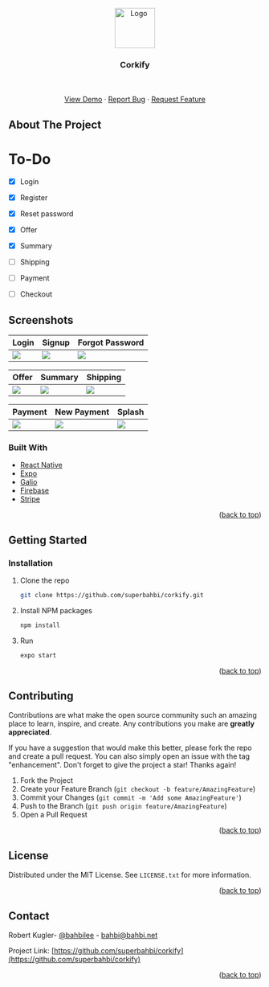 <div id="top"></div>
<!--
*** Thanks for checking out the Best-README-Template. If you have a suggestion
*** that would make this better, please fork the repo and create a pull request
*** or simply open an issue with the tag "enhancement".
*** Don't forget to give the project a star!
*** Thanks again! Now go create something AMAZING! :D
-->



<!-- PROJECT SHIELDS -->
<!--
*** I'm using markdown "reference style" links for readability.
*** Reference links are enclosed in brackets [ ] instead of parentheses ( ).
*** See the bottom of this document for the declaration of the reference variables
*** for contributors-url, forks-url, etc. This is an optional, concise syntax you may use.
*** https://www.markdownguide.org/basic-syntax/#reference-style-links

[![Contributors][contributors-shield]][contributors-url]
[![Forks][forks-shield]][forks-url]
[![Stargazers][stars-shield]][stars-url]
[![Issues][issues-shield]][issues-url]
[![MIT License][license-shield]][license-url]
[![LinkedIn][linkedin-shield]][linkedin-url]
-->


<!-- PROJECT LOGO -->
<br />
<div align="center">
  <a href="https://github.com/superbahbi/corkify">
    <img src="https://user-images.githubusercontent.com/1689092/180121653-5ba8bebb-38b1-4a0e-8fe0-a7d2caf258ba.png" alt="Logo" width="80" height="80">
  </a>


<h3 align="center">Corkify</h3>

  <p align="center">
    <br />
    <br />
    <a href="https://expo.dev/@superbahbi/Corkify">View Demo</a>
    ·
    <a href="https://github.com/superbahbi/corkify/issues">Report Bug</a>
    ·
    <a href="https://github.com/superbahbi/corkify/issues">Request Feature</a>
  </p>
</div>

<!-- ABOUT THE PROJECT -->
## About The Project
# To-Do
- [x] Login
- [x] Register
- [x] Reset password
- [x] Offer
- [x] Summary
- [ ] Shipping
- [ ] Payment
- [ ] Checkout


## Screenshots

| Login |  Signup | Forgot Password |
| --- | --- | --- |
|<img  src="https://user-images.githubusercontent.com/1689092/180124184-feb2e4c2-0836-4a87-ab03-8f807b7ce83c.PNG">|<img src="https://user-images.githubusercontent.com/1689092/180124234-a4834deb-8cb9-402f-b3d4-7aefba43d28a.PNG">|<img src="https://user-images.githubusercontent.com/1689092/180124277-486f0084-4ee3-47a4-97de-bbc03fe95b33.PNG">|

| Offer |  Summary | Shipping |
| --- | --- | --- |
|<img  src="https://user-images.githubusercontent.com/1689092/180124507-f9c11707-ba30-4397-a993-19448cbd342e.PNG">|<img  src="https://user-images.githubusercontent.com/1689092/180124344-ef1209f0-7b2f-47f0-91fe-a5451f71540e.PNG">|<img  src="https://user-images.githubusercontent.com/1689092/180124340-3341ab4a-f61c-43d9-a57d-e919cd09cceb.PNG">|

| Payment |  New Payment | Splash |
| --- | --- | --- |
|<img src="https://user-images.githubusercontent.com/1689092/180124336-419498eb-8cd2-4ed7-a72a-45ca7ad217f7.PNG">|<img  src="https://user-images.githubusercontent.com/1689092/180124346-99330119-b0a4-47e3-a33b-0f0f7d1b8824.PNG">|<img  src="https://user-images.githubusercontent.com/1689092/180124342-02e83361-3b85-4fea-bb18-d7a2f0e831d4.PNG">|
  

### Built With

* [React Native](https://reactnative.dev/)
* [Expo](https://expo.dev/)
* [Galio](https://galio.io/)
* [Firebase](https://firebase.google.com/)
* [Stripe](https://stripe.com/)

<p align="right">(<a href="#top">back to top</a>)</p>

<!-- GETTING STARTED -->
## Getting Started

### Installation

1. Clone the repo
   ```sh
   git clone https://github.com/superbahbi/corkify.git
   ```
2. Install NPM packages
   ```sh
   npm install
   ```
3. Run 
   ```sh
   expo start
   ```

<p align="right">(<a href="#top">back to top</a>)</p>


<!-- CONTRIBUTING -->
## Contributing

Contributions are what make the open source community such an amazing place to learn, inspire, and create. Any contributions you make are **greatly appreciated**.

If you have a suggestion that would make this better, please fork the repo and create a pull request. You can also simply open an issue with the tag "enhancement".
Don't forget to give the project a star! Thanks again!

1. Fork the Project
2. Create your Feature Branch (`git checkout -b feature/AmazingFeature`)
3. Commit your Changes (`git commit -m 'Add some AmazingFeature'`)
4. Push to the Branch (`git push origin feature/AmazingFeature`)
5. Open a Pull Request

<p align="right">(<a href="#top">back to top</a>)</p>



<!-- LICENSE -->
## License

Distributed under the MIT License. See `LICENSE.txt` for more information.

<p align="right">(<a href="#top">back to top</a>)</p>



<!-- CONTACT -->
## Contact

Robert Kugler- [@bahbilee](https://twitter.com/bahbilee) - bahbi@bahbi.net

Project Link: [https://github.com/superbahbi/corkify](https://github.com/superbahbi/corkify)

<p align="right">(<a href="#top">back to top</a>)</p>


<!-- MARKDOWN LINKS & IMAGES -->
<!-- https://www.markdownguide.org/basic-syntax/#reference-style-links -->
[contributors-shield]: https://img.shields.io/github/contributors/github_username/repo_name.svg?style=for-the-badge
[contributors-url]: https://github.com/github_username/repo_name/graphs/contributors
[forks-shield]: https://img.shields.io/github/forks/github_username/repo_name.svg?style=for-the-badge
[forks-url]: https://github.com/github_username/repo_name/network/members
[stars-shield]: https://img.shields.io/github/stars/github_username/repo_name.svg?style=for-the-badge
[stars-url]: https://github.com/github_username/repo_name/stargazers
[issues-shield]: https://img.shields.io/github/issues/github_username/repo_name.svg?style=for-the-badge
[issues-url]: https://github.com/github_username/repo_name/issues
[license-shield]: https://img.shields.io/github/license/github_username/repo_name.svg?style=for-the-badge
[license-url]: https://github.com/github_username/repo_name/blob/master/LICENSE.txt
[linkedin-shield]: https://img.shields.io/badge/-LinkedIn-black.svg?style=for-the-badge&logo=linkedin&colorB=555
[linkedin-url]: https://linkedin.com/in/linkedin_username
[product-screenshot]: images/screenshot.png
